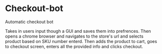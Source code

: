 # Checkout-bot
Automatic checkout bot 


Takes in users input though a GUI and saves them into prefrences. Then opens a chrome browser and navigates to the store's url
and selects product based on SKU number enterd. Then adds the product to cart, goes to checkout screen, enters all the provided info
and clicks checkout.

